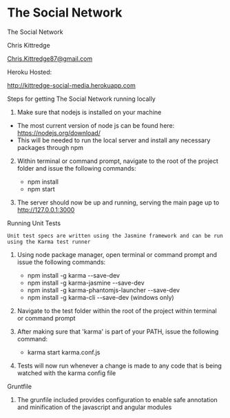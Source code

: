 # The Social Network
The Social Network

Chris Kittredge

Chris.Kittredge87@gmail.com

Heroku Hosted:

http://kittredge-social-media.herokuapp.com

Steps for getting The Social Network running locally

1. Make sure that nodejs is installed on your machine
 - The most current version of node js can be found here: https://nodejs.org/download/
 - This will be needed to run the local server and install any necessary packages through npm
 
2. Within terminal or command prompt, navigate to the root of the project folder and issue the following commands:
    - npm install
    - npm start
    
3. The server should now be up and running, serving the main page up to http://127.0.0.1:3000


Running Unit Tests

    Unit test specs are written using the Jasmine framework and can be run using the Karma test runner
    
1. Using node package manager, open terminal or command prompt and issue the following commands:
    - npm install -g karma --save-dev
    - npm install -g karma-jasmine --save-dev
    - npm install -g karma-phantomjs-launcher --save-dev
    - npm install -g karma-cli --save-dev (windows only)
    
2. Navigate to the test folder within the root of the project within terminal or command prompt

3. After making sure that 'karma' is part of your PATH, issue the following command:
    - karma start karma.conf.js
    
4. Tests will now run whenever a change is made to any code that is being watched with the karma config file

Gruntfile

1. The grunfile included provides configuration to enable safe annotation and minification of the javascript and angular modules